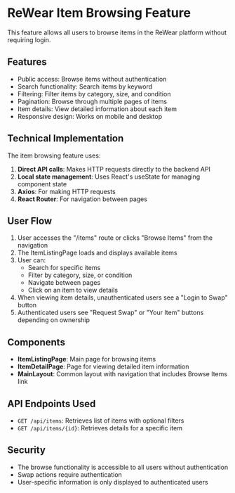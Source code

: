 # ReWear Item Browsing Feature

This feature allows all users to browse items in the ReWear platform without requiring login.

## Features

- Public access: Browse items without authentication
- Search functionality: Search items by keyword
- Filtering: Filter items by category, size, and condition
- Pagination: Browse through multiple pages of items
- Item details: View detailed information about each item
- Responsive design: Works on mobile and desktop

## Technical Implementation

The item browsing feature uses:

1. **Direct API calls**: Makes HTTP requests directly to the backend API
2. **Local state management**: Uses React's useState for managing component state
3. **Axios**: For making HTTP requests
4. **React Router**: For navigation between pages

## User Flow

1. User accesses the "/items" route or clicks "Browse Items" from the navigation
2. The ItemListingPage loads and displays available items
3. User can:
   - Search for specific items
   - Filter by category, size, or condition
   - Navigate between pages
   - Click on an item to view details
4. When viewing item details, unauthenticated users see a "Login to Swap" button
5. Authenticated users see "Request Swap" or "Your Item" buttons depending on ownership

## Components

- **ItemListingPage**: Main page for browsing items
- **ItemDetailPage**: Page for viewing detailed item information
- **MainLayout**: Common layout with navigation that includes Browse Items link

## API Endpoints Used

- `GET /api/items`: Retrieves list of items with optional filters
- `GET /api/items/{id}`: Retrieves details for a specific item

## Security

- The browse functionality is accessible to all users without authentication
- Swap actions require authentication
- User-specific information is only displayed to authenticated users
